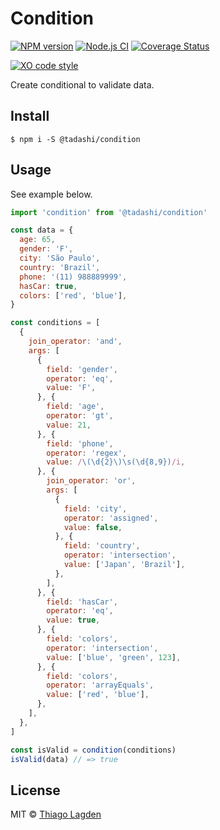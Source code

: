 # Condition

[![NPM version][npm-img]][npm]
[![Node.js CI][ci-img]][ci]
[![Coverage Status][coveralls-img]][coveralls]

[![XO code style][xo-img]][xo]

[npm-img]:         https://img.shields.io/npm/v/@tadashi/condition.svg
[npm]:             https://www.npmjs.com/package/@tadashi/condition
[ci-img]:          https://github.com/lagden/condition/workflows/Node.js%20CI/badge.svg
[ci]:              https://github.com/lagden/condition/actions?query=workflow%3A%22Node.js+CI%22
[coveralls-img]:   https://coveralls.io/repos/github/lagden/condition/badge.svg?branch=main
[coveralls]:       https://coveralls.io/github/lagden/condition?branch=main
[xo-img]:          https://img.shields.io/badge/code_style-XO-5ed9c7.svg
[xo]:              https://github.com/sindresorhus/xo


Create conditional to validate data.


## Install

```
$ npm i -S @tadashi/condition
```


## Usage

See example below.

```js
import 'condition' from '@tadashi/condition'

const data = {
  age: 65,
  gender: 'F',
  city: 'São Paulo',
  country: 'Brazil',
  phone: '(11) 988889999',
  hasCar: true,
  colors: ['red', 'blue'],
}

const conditions = [
  {
    join_operator: 'and',
    args: [
      {
        field: 'gender',
        operator: 'eq',
        value: 'F',
      }, {
        field: 'age',
        operator: 'gt',
        value: 21,
      }, {
        field: 'phone',
        operator: 'regex',
        value: /\(\d{2}\)\s(\d{8,9})/i,
      }, {
        join_operator: 'or',
        args: [
          {
            field: 'city',
            operator: 'assigned',
            value: false,
          }, {
            field: 'country',
            operator: 'intersection',
            value: ['Japan', 'Brazil'],
          },
        ],
      }, {
        field: 'hasCar',
        operator: 'eq',
        value: true,
      }, {
        field: 'colors',
        operator: 'intersection',
        value: ['blue', 'green', 123],
      }, {
        field: 'colors',
        operator: 'arrayEquals',
        value: ['red', 'blue'],
      },
    ],
  },
]

const isValid = condition(conditions)
isValid(data) // => true
```


## License

MIT © [Thiago Lagden](https://github.com/lagden)
